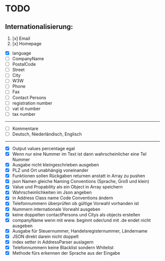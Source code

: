

# TODO

## Internationalisierung:
1. [x] Email
1.  [x] Homepage
- [x] language
- [ ] CompanyName
- [ ] PostalCode
- [ ] Street
- [ ] City
- [ ] W3W
- [ ] Phone
- [ ] Fax
- [ ] Contact Persons
- [ ] registration number
- [ ] vat id number
- [ ] tax number
-------------

- [ ] Kommentare
- [ ] Deutsch, Niederländisch, Englisch

----------

- [x] Output values percentage egal
- [x] Wenn nur eine Nummer im Text ist dann wahrscheinlicher eine Tel Nummer
- [x] Ausgabe nicht kleingeschrieben ausgeben
- [x] PLZ und Ort unabhängig voneinander
- [x] Funktionen sollen Rückgaben returnen anstatt in Array zu pushen
- [x] json Namen gleiche Naming Conventions (Sprache, Groß und klein)
- [x] Value und Propability als ein Object in Array speichern
- [x] Wahrscheinlichkeiten im Json angeben
- [x] in Address Class name Code Conventions ändern
- [x] Telefonnummern überprüfen ob gültige Vorwahl vorhanden ist
- [x] Nummern internationale Vorwahl ausgeben
- [x] keine doppelten contactPersons und Citys als objects erstellen 
- [x] companyName wenn mit www. beginnt oder/und mit .de endet nicht ausgeben 
- [x] Ausgabe für Steuernummer, Handelsregisternummer, Ländername
- [x] JSON direkt darein nicht doppelt
- [x] index setter in AddressParser auslagern
- [x] Telefonnummern keine Blacklist sondern Whitelist
- [x] Methode fürs erkennen der Sprache  aus der Eingabe
